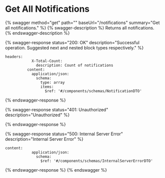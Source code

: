 # Get All Notifications

{% swagger method="get" path="" baseUrl="/notifications" summary="Get all notifications." %}
{% swagger-description %}
Returns all notifications.
{% endswagger-description %}

{% swagger-response status="200: OK" description="Successful operation. Suggested next and nested block types respectively." %}
```
headers:
            X-Total-Count:
              description: Count of notifications
          content:
            application/json:
              schema:
                type: array
                items:
                  $ref: '#/components/schemas/NotificationDTO'
```
{% endswagger-response %}

{% swagger-response status="401: Unauthorized" description="Unauthorized" %}

{% endswagger-response %}

{% swagger-response status="500: Internal Server Error" description="Internal Server Error" %}
```
content:
            application/json:
              schema:
                $ref: '#/components/schemas/InternalServerErrorDTO'
```
{% endswagger-response %}
{% endswagger %}
